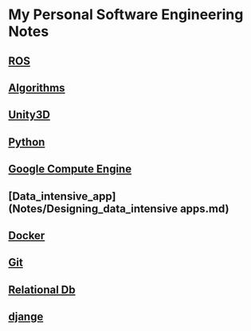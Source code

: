 # My Personal Software Engineering Notes

## [ROS](Notes/ROS.md)

## [Algorithms](Notes/Algorithms.md)

## [Unity3D](Notes/Unity3D.md)

## [Python](Notes/Python.md)

## [Google Compute Engine](Notes/Google_Compute_engine.md)

## [Data_intensive_app](Notes/Designing_data_intensive apps.md)

## [Docker](Notes/Docker.md)

## [Git](Notes/Git.md)

## [Relational Db](Notes/Relational_DBs.md)

## [djange](Notes/django.md)
